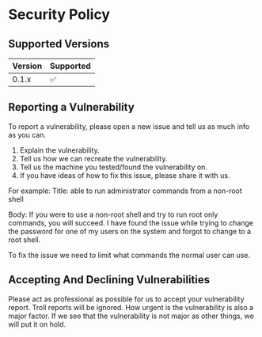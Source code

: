 # Security Policy

## Supported Versions

| Version | Supported          |
| ------- | ------------------ |
| 0.1.x   | :white_check_mark: |

## Reporting a Vulnerability

To report a vulnerability, please open a new issue and tell us as much info as you can.

1. Explain the vulnerability.
2. Tell us how we can recreate the vulnerability.
3. Tell us the machine you tested/found the vulnerability on.
4. If you have ideas of how to fix this issue, please share it with us.

For example:
Title: able to run administrator commands from a non-root shell

Body:
If you were to use a non-root shell and try to run root only commands, you will succeed.
I have found the issue while trying to change the password for one of my users on the system and forgot to change to a root shell.

To fix the issue we need to limit what commands the normal user can use.


## Accepting And Declining Vulnerabilities
Please act as professional as possible for us to accept your vulnerability report. Troll reports will be ignored.
How urgent is the vulnerability is also a major factor. If we see that the vulnerability is not major as other things, we will put it on hold.
